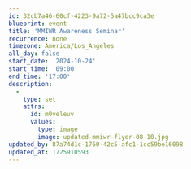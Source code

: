 ```yaml
---
id: 32cb7a46-60cf-4223-9a72-5a47bcc9ca3e
blueprint: event
title: 'MMIWR Awareness Seminar'
recurrence: none
timezone: America/Los_Angeles
all_day: false
start_date: '2024-10-24'
start_time: '09:00'
end_time: '17:00'
description:
  -
    type: set
    attrs:
      id: m0veleuv
      values:
        type: image
        image: updated-mmiwr-flyer-08-10.jpg
updated_by: 87a74d1c-1760-42c5-afc1-1cc59be16098
updated_at: 1725910593
---
```

